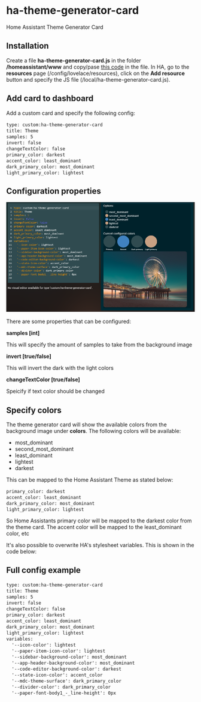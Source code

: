 # ha-theme-generator-card
Home Assistant Theme Generator Card

## Installation
Create a file **ha-theme-generator-card.js** in the folder **/homeassistant/www** and copy/pase [this code](https://github.com/tomroeleveld/ha-theme-generator-card/blob/main/ha-theme-generator-card.js) in the file.
In HA, go to the **resources** page (/config/lovelace/resources), click on the **Add resource** button and specify the JS file (/local/ha-theme-generator-card.js).
## Add card to dashboard
Add a custom card and specify the following config:

```
type: custom:ha-theme-generator-card
title: Theme
samples: 5
invert: false
changeTextColor: false
primary_color: darkest
accent_color: least_dominant
dark_primary_color: most_dominant
light_primary_color: lightest
```

## Configuration properties
![Theme generator config panel](theme-card-config.png)

There are some properties that can be configured:

**samples [int]**

This will specify the amount of samples to take from the background image

**invert [true/false]**

This will invert the dark with the light colors

**changeTextColor [true/false]**

Speicify if text color should be changed

## Specify colors
The theme generator card will show the available colors from the background image under **colors**.
The following colors will be available:
* most_dominant
* second_most_dominant
* least_dominant
* lightest
* darkest

This can be mapped to the Home Assistant Theme as stated below:

```
primary_color: darkest
accent_color: least_dominant
dark_primary_color: most_dominant
light_primary_color: lightest
```

So Home Assistants primary color will be mapped to the darkest color from the theme card. The accent color will be mapped to the least_dominant color, etc

It's also possible to overwrite HA's stylesheet variables. This is shown in the code below:

## Full config example

```
type: custom:ha-theme-generator-card
title: Theme
samples: 5
invert: false
changeTextColor: false
primary_color: darkest
accent_color: least_dominant
dark_primary_color: most_dominant
light_primary_color: lightest
variables:
  '--icon-color': lightest
  '--paper-item-icon-color': lightest
  '--sidebar-background-color': most_dominant
  '--app-header-background-color': most_dominant
  '--code-editor-background-color': darkest
  '--state-icon-color': accent_color
  '--mdc-theme-surface': dark_primary_color
  '--divider-color': dark_primary_color
  '--paper-font-body1_-_line-height': 0px

```
